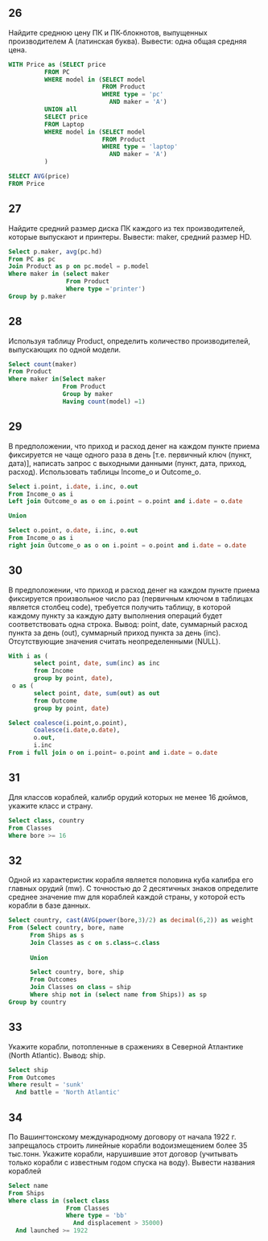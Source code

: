 ## 26

Найдите среднюю цену ПК и ПК-блокнотов, выпущенных производителем A (латинская буква). Вывести: одна общая средняя цена.

```sql
WITH Price as (SELECT price
          FROM PC 
          WHERE model in (SELECT model
                          FROM Product
                          WHERE type = 'pc'
                            AND maker = 'A')                        
          UNION all
          SELECT price
          FROM Laptop
          WHERE model in (SELECT model
                          FROM Product
                          WHERE type = 'laptop'
                            AND maker = 'A')
          )

SELECT AVG(price)
FROM Price
```


## 27

Найдите средний размер диска ПК каждого из тех производителей, которые выпускают и принтеры. Вывести: maker, средний размер HD.

```sql
Select p.maker, avg(pc.hd)
From PC as pc
Join Product as p on pc.model = p.model
Where maker in (select maker
                From Product
                Where type ='printer')
Group by p.maker
```

## 28

Используя таблицу Product, определить количество производителей, выпускающих по одной модели.

```sql
Select count(maker)
From Product
Where maker in(Select maker
               From Product
               Group by maker
               Having count(model) =1)
```

## 29

В предположении, что приход и расход денег на каждом пункте приема фиксируется не чаще одного раза в день [т.е. первичный ключ (пункт, дата)], написать запрос с выходными данными (пункт, дата, приход, расход). Использовать таблицы Income_o и Outcome_o.

```sql
Select i.point, i.date, i.inc, o.out
From Income_o as i
Left join Outcome_o as o on i.point = o.point and i.date = o.date

Union

Select o.point, o.date, i.inc, o.out
From Income_o as i
right join Outcome_o as o on i.point = o.point and i.date = o.date
```

## 30

В предположении, что приход и расход денег на каждом пункте приема фиксируется произвольное число раз (первичным ключом в таблицах является столбец code), требуется получить таблицу, в которой каждому пункту за каждую дату выполнения операций будет соответствовать одна строка.
Вывод: point, date, суммарный расход пункта за день (out), суммарный приход пункта за день (inc). Отсутствующие значения считать неопределенными (NULL).

```sql
With i as (
       select point, date, sum(inc) as inc
       from Income
       group by point, date), 
 o as (
       select point, date, sum(out) as out
       from Outcome
       group by point, date)

Select coalesce(i.point,o.point),
       Coalesce(i.date,o.date),
       o.out, 
       i.inc
From i full join o on i.point= o.point and i.date = o.date
```

## 31

Для классов кораблей, калибр орудий которых не менее 16 дюймов, укажите класс и страну.

```sql
Select class, country
From Classes
Where bore >= 16
```

## 32

Одной из характеристик корабля является половина куба калибра его главных орудий (mw). С точностью до 2 десятичных знаков определите среднее значение mw для кораблей каждой страны, у которой есть корабли в базе данных.

```sql
Select country, cast(AVG(power(bore,3)/2) as decimal(6,2)) as weight
From (Select country, bore, name
      From Ships as s
      Join Classes as c on s.class=c.class
      
      Union 

      Select country, bore, ship 
      From Outcomes 
      Join Classes on class = ship
      Where ship not in (select name from Ships)) as sp
Group by country
```

## 33

Укажите корабли, потопленные в сражениях в Северной Атлантике (North Atlantic). Вывод: ship.

```sql
Select ship
From Outcomes
Where result = 'sunk'
  And battle = 'North Atlantic'
```

## 34

По Вашингтонскому международному договору от начала 1922 г. запрещалось строить линейные корабли водоизмещением более 35 тыс.тонн. Укажите корабли, нарушившие этот договор (учитывать только корабли c известным годом спуска на воду). Вывести названия кораблей

```sql
Select name
From Ships
Where class in (select class
                From Classes
                Where type = 'bb'
                  And displacement > 35000)
  And launched >= 1922
```